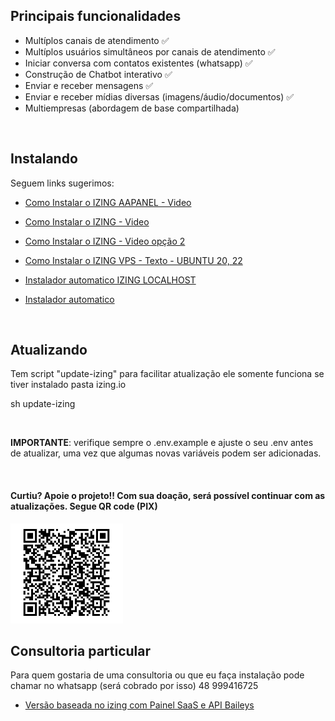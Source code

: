 
## Principais funcionalidades

- Multíplos canais de atendimento ✅
- Multíplos usuários simultâneos por canais de atendimento ✅
- Iniciar conversa com contatos existentes (whatsapp) ✅
- Construção de Chatbot interativo ✅
- Enviar e receber mensagens ✅
- Enviar e receber mídias diversas (imagens/áudio/documentos) ✅
- Multiempresas (abordagem de base compartilhada)

<br/>

## Instalando
Seguem links sugerimos:
-  [Como Instalar o IZING AAPANEL -  Video](https://www.youtube.com/watch?v=pw5KMtdVw0s)
-  [Como Instalar o IZING - Video](https://youtu.be/-Woqu4W5Zzs?si=jcZYX3yPL60XkAd)
-  [Como Instalar o IZING - Video opção 2](https://youtu.be/bZ-jXRtcGyc?si=B8oQxv0V0V36fgrF)

-  [Como Instalar o IZING VPS - Texto - UBUNTU 20, 22](docs/INSTALL_VPS_UBUNTU_20_22.md)

-  [Instalador automatico IZING LOCALHOST](https://github.com/cleitonme/izing.local)
-  [Instalador automatico](https://github.com/cleitonme/izing.instalador)
<br/>


## Atualizando

Tem script "update-izing" para facilitar atualização ele somente funciona se tiver instalado pasta izing.io

sh update-izing

<br/>

**IMPORTANTE**: verifique sempre o .env.example e ajuste o seu .env antes de atualizar, uma vez que algumas novas variáveis podem ser adicionadas.


<br/>


#### Curtiu? Apoie o projeto!! Com sua doação, será possível continuar com as atualizações. Segue QR code (PIX)  

[<img src="donate.jpg" height="160" width="180"/>](donate.jpg)

## Consultoria particular

Para quem gostaria de uma consultoria ou que eu faça instalação pode chamar no whatsapp (será cobrado por isso) 48 999416725

-  [Versão baseada no izing com Painel SaaS e API Baileys](https://github.com/cleitonme/Whazing-SaaS)

